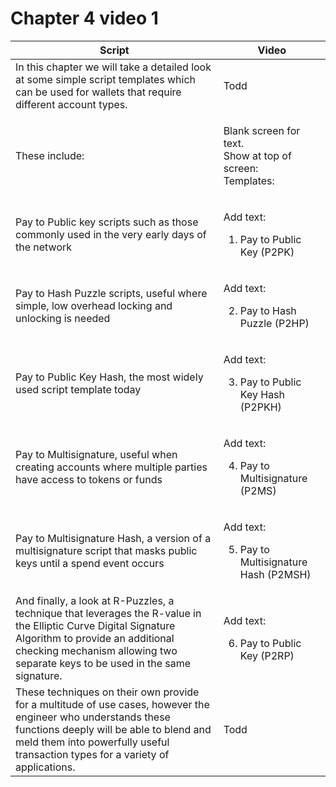 # Chapter 4 video 1

| Script                                                                                                                                                                                                                                       | Video                                                                          |
| -------------------------------------------------------------------------------------------------------------------------------------------------------------------------------------------------------------------------------------------- | ------------------------------------------------------------------------------ |
| In this chapter we will take a detailed look at some simple script templates which can be used for wallets that require different account types.                                                                                             | Todd                                                                           |
|  These include:                                                                                                                                                                                                                              | <p>Blank screen for text. <br>Show at top of screen:<br>Templates:</p>         |
| Pay to Public key scripts such as those commonly used in the very early days of the network                                                                                                                                                  | <p>Add text:</p><ol><li>Pay to Public Key (P2PK)</li></ol>                     |
| Pay to Hash Puzzle scripts, useful where simple, low overhead locking and unlocking is needed                                                                                                                                                | <p>Add text:</p><ol start="2"><li>Pay to Hash Puzzle (P2HP)</li></ol>          |
| Pay to Public Key Hash, the most widely used script template today                                                                                                                                                                           | <p>Add text:</p><ol start="3"><li>Pay to Public Key Hash (P2PKH)</li></ol>     |
| Pay to Multisignature, useful when creating accounts where multiple parties have access to tokens or funds                                                                                                                                   | <p>Add text:</p><ol start="4"><li>Pay to Multisignature (P2MS)</li></ol>       |
| Pay to Multisignature Hash, a version of a multisignature script that masks public keys until a spend event occurs                                                                                                                           | <p>Add text:</p><ol start="5"><li>Pay to Multisignature Hash (P2MSH)</li></ol> |
| And finally, a look at R-Puzzles, a technique that leverages the R-value in the Elliptic Curve Digital Signature Algorithm to provide an additional checking mechanism allowing two separate keys to be used in the same signature.          | <p>Add text:</p><ol start="6"><li>Pay to Public Key (P2RP)</li></ol>           |
| These techniques on their own provide for a multitude of use cases, however the engineer who understands these functions deeply will be able to blend and meld them  into powerfully useful transaction types for a variety of applications. | Todd                                                                           |

